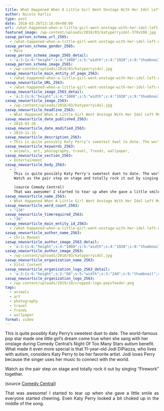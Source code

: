 ```yaml
---
title: What Happened When A Little Girl Went Onstage With Her Idol Left Me In Tears
author: Nicole Karlis
type: post
date: 2018-03-26T13:16:04+00:00
url: /what-happened-when-a-little-girl-went-onstage-with-her-idol-left-me-in-tears/
featured_image: /wp-content/uploads/2018/03/katyperryidol-370x208.jpg
saswp_person_schema_url_2565:
  - /what-happened-when-a-little-girl-went-onstage-with-her-idol-left-me-in-tears/
saswp_person_schema_gender_2565:
  - Male
saswp_person_schema_image_2565_detail:
  - 'a:3:{s:6:"height";s:4:"1080";s:5:"width";s:4:"1920";s:9:"thumbnail";s:72:"/wp-content/uploads/2018/03/katyperryidol.jpg";}'
saswp_person_schema_image_2565:
  - /wp-content/uploads/2018/03/katyperryidol.jpg
saswp_newsarticle_main_entity_of_page_2563:
  - /what-happened-when-a-little-girl-went-onstage-with-her-idol-left-me-in-tears/
saswp_newsarticle_URL_2563:
  - /what-happened-when-a-little-girl-went-onstage-with-her-idol-left-me-in-tears/
saswp_newsarticle_image_2563_detail:
  - 'a:3:{s:6:"height";s:4:"1080";s:5:"width";s:4:"1920";s:9:"thumbnail";s:72:"/wp-content/uploads/2018/03/katyperryidol.jpg";}'
saswp_newsarticle_image_2563:
  - /wp-content/uploads/2018/03/katyperryidol.jpg
saswp_newsarticle_headline_2563:
  - What Happened When A Little Girl Went Onstage With Her Idol Left Me In Tears
saswp_newsarticle_date_published_2563:
  - 2018-03-26
saswp_newsarticle_date_modified_2563:
  - 2019-11-15
saswp_newsarticle_description_2563:
  - This is quite possibly Katy Perry’s sweetest duet to date. The world-famous pop star made one little girl’s dream come true when she sang with her onstage during Comedy Central’s Night Of Too Many Stars autism benefit. What made it even more special is that 11-year-old Jodi DiPiazza, who lives with autism, considers Katy Perry…
saswp_newsarticle_keywords_2563:
  - animals, art, photography, travel, Trends, wallpaper,
saswp_newsarticle_section_2563:
  - Entertainment
saswp_newsarticle_body_2563:
  - |
    This is quite possibly Katy Perry's sweetest duet to date. The world-famous pop star made one little girl's dream come true when she sang with her onstage during Comedy Central's Night Of Too Many Stars autism benefit. What made it even more special is that 11-year-old Jodi DiPiazza, who lives with autism, considers Katy Perry to be her favorite artist. Jodi loves Perry because the singer uses her music to connect with the world.
    Watch as the pair step on stage and totally rock it out by singing "Firework" together.

    (source Comedy Central)
    That was awesome! I started to tear up when she gave a little smile as everyone started cheering. Even Katy Perry looked a bit choked up in the middle of the song.
saswp_newsarticle_name_2563:
  - What Happened When A Little Girl Went Onstage With Her Idol Left Me In Tears
saswp_newsarticle_word_count_2563:
  - "136"
saswp_newsarticle_timerequired_2563:
  - "36"
saswp_newsarticle_main_entity_id_2563:
  - /what-happened-when-a-little-girl-went-onstage-with-her-idol-left-me-in-tears/
saswp_newsarticle_author_name_2563:
  - Chris Manoel
saswp_newsarticle_author_image_2563_detail:
  - 'a:3:{s:6:"height";s:4:"1080";s:5:"width";s:4:"1920";s:9:"thumbnail";s:72:"/wp-content/uploads/2018/03/katyperryidol.jpg";}'
saswp_newsarticle_author_image_2563:
  - /wp-content/uploads/2018/03/katyperryidol.jpg
saswp_newsarticle_organization_name_2563:
  - Vital Content
saswp_newsarticle_organization_logo_2563_detail:
  - 'a:3:{s:6:"height";s:2:"60";s:5:"width";s:3:"240";s:9:"thumbnail";s:82:"/wp-content/uploads/2019/10/cropped-logo-pepsfeeder.png";}'
saswp_newsarticle_organization_logo_2563:
  - /wp-content/uploads/2019/10/cropped-logo-pepsfeeder.png
tags:
  - animals
  - art
  - photography
  - travel
  - Trends
  - wallpaper
format: video
---
```


This is quite possibly Katy Perry&#8217;s sweetest duet to date. The world-famous pop star made one little girl&#8217;s dream come true when she sang with her onstage during Comedy Central&#8217;s Night Of Too Many Stars autism benefit. What made it even more special is that 11-year-old Jodi DiPiazza, who lives with autism, considers Katy Perry to be her favorite artist. Jodi loves Perry because the singer uses her music to connect with the world.

<p style="text-align: justify;">
  Watch as the pair step on stage and totally rock it out by singing &#8220;Firework&#8221; together.
</p>

<p style="text-align: justify;">
  (source <a href="https://web.archive.org/web/20150317184933/https://www.youtube.com/channel/UCUsN5ZwHx2kILm84-jPDeXw" target="_blank" rel="noopener noreferrer">Comedy Central</a>)
</p>

<p style="text-align: justify;">
  That was awesome! I started to tear up when she gave a little smile as everyone started cheering. Even Katy Perry looked a bit choked up in the middle of the song.
</p>
